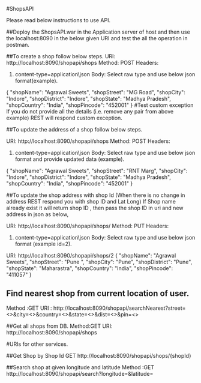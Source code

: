 #ShopsAPI

Please read below instructions to use API.

##Deploy the ShopsAPI.war in the Application server of host and then use the localhost:8090 in the below given URI and test the all the operation in postman.

##To create a shop follow below steps.
URI: http://localhost:8090/shopapi/shops
Method: POST
Headers: 
1. content-type=application\json
Body:
Select raw type and use below json format(example).

{
  "shopName": "Agrawal Sweets",
  "shopStreet": "MG Road",
  "shopCity": "Indore",
  "shopDistrict": "Indore",
  "shopState": "Madhya Pradesh",
  "shopCountry": "India",
  "shopPincode": "452001"
  }
#Test custom exception 
If you do not provide all the details (i.e. remove any pair from above example) REST will respond custom exception.

##To update the address of a shop follow below steps. 

URI: http://localhost:8090/shopapi/shops
Method: POST
Headers: 
1. content-type=application\json
Body:
Select raw type and use below json format and provide updated data (example).

{
  "shopName": "Agrawal Sweets",
  "shopStreet": "RNT Marg",
  "shopCity": "Indore",
  "shopDistrict": "Indore",
  "shopState": "Madhya Pradesh",
  "shopCountry": "India",
  "shopPincode": "452001"
  }

##To update the shop address with shop Id (When there is no change in address REST respond you with shop ID and Lat Long)
If Shop name already exist it will return shop ID , then pass the shop ID in uri and new address in json as below,

URI: http://localhost:8090/shopapi/shops/<shopId>
Method: PUT
Headers: 
1. content-type=application\json
Body:
Select raw type and use below json format (example id=2).

URI: http://localhost:8090/shopapi/shops/2
{
  "shopName": "Agrawal Sweets",
  "shopStreet": "Pune ",
  "shopCity": "Pune",
  "shopDistrict": "Pune",
  "shopState": "Maharastra",
  "shopCountry": "India",
  "shopPincode": "411057"
  }


## Find nearest shop from current location of user.
Method :GET
URI : http://localhost:8090/shopapi/searchNearest?street=<>&city=<>&country=<>&state=<>&dist=<>&pin=<>

##Get all shops from DB.
Method:GET
URI: http://localhost:8090/shopapi/shops

#URIs for other services.


##Get Shop by Shop Id
GET
http://localhost:8090/shopapi/shops/{shopId}


##Search shop at given longitude and latitude
Method :GET
http://localhost:8090/shopapi/search?longitude=<longitude >&latitude=<latitude>


